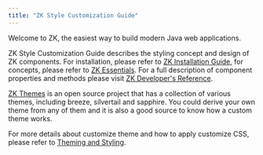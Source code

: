 ```yaml
---
title: "ZK Style Customization Guide"
---
```


Welcome to ZK, the easiest way to build modern Java web applications.

ZK Style Customization Guide describes the styling concept and design of
ZK components. For installation, please refer to [ZK Installation Guide](/zk_installation_guide/before_you_start), for concepts, please refer to
[ZK Essentials](http://books.zkoss.org/zkessentials-book/master/). For a
full description of component properties and methods please visit [ZK Developer's Reference]({{site.baseurl}}/zk_dev_ref/overture/overture).

[ZK Themes](http://code.google.com/p/zkthemes/) is an open source
project that has a collection of various themes, including breeze,
silvertail and sapphire. You could derive your own theme from any of
them and it is also a good source to know how a custom theme works.

For more details about customize theme and how to apply customize CSS,
please refer to [ Theming and Styling]({{site.baseurl}}/zk_dev_ref/theming_and_styling/theming_and_styling).
